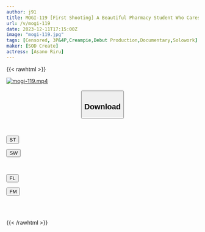 ```yaml
---
author: j91
title: MOGI-119 [First Shooting] A Beautiful Pharmacy Student Who Cares About Her Family.Currently, She Has No Boyfriend And Only Has A Small Number Of People.She Is The Type Who Doesn’t Use Popular Matching Apps And Gets To Know People Of The Opposite Sex Through Introductions Or Over Drinks.Even Now, She Drinks A*****l Even Though It’s Embarrassing When She Has Sex. You Can Relax With Riru-Chan, 20 Years Old Riru Asano
url: /v/mogi-119
date: 2023-12-11T17:15:00Z
image: "mogi-119.jpg"
tags: [Censored, 3P&4P,Creampie,Debut Production,Documentary,Solowork]
maker: [SOD Create]
actress: [Asano Riru]
---
```



{{< rawhtml >}}

<div class="video" data-videoid="QK8xj242l4f0m9j">
    <a href="javascript:;">
        <img src="/v/mogi-119/mogi-119.jpg" width="WIDTH" height="HEIGHT" alt="mogi-119.mp4" loading="lazy">
    </a>
</div>

<script type="text/javascript" src="https://j91.asia/asset/on-demand-st.js"></script>

<br>
  <link rel="stylesheet" href="https://j91.asia/asset/bs5.css">
  
  <center>
  <button class="btn btn-primary" type="button" data-bs-toggle="collapse" data-bs-target=".multi-collapse" aria-expanded="false" aria-controls="multiCollapseExample1 multiCollapseExample2"><h2>Download</h2></button></center>
</p>
<div class="row">
  <div class="col">
    <div class="collapse multi-collapse" id="multiCollapseExample1">
      <div class="card card-body">
	      	      <br>
<div class="buttons">  
<p><a href="https://streamtape.to/v/QK8xj242l4f0m9j" target="_blank"><button class="btn-hover color-3"><i class="fa fa-download"></i> ST</button></a></p>
<p><a href="https://flaswish.com/qchiag8f9bsv" target="_blank"><button class="btn-hover color-2"><i class="fa fa-download"></i> SW</button></a></p></div>
    </div>
  </div>
</div>
  <div class="col">
    <div class="collapse multi-collapse" id="multiCollapseExample2">
      <div class="card card-body">
	      <br>
<div class="buttons">
<p><a href="https://filelions.site/f/0s279e5uqyuk" target="_blank"><button class="btn-hover color-9"><i class="fa fa-download"></i> FL</button></a></p>
<p><a href="https://filemoon.sx/d/emwgxqpfn0xa" target="_blank"><button class="btn-hover color-8"><i class="fa fa-download"></i> FM</button></a></p></div>
<br><br>
      </div>
    </div>
  </div>
</div>

{{< /rawhtml >}}